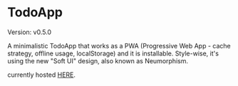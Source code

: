 # TodoApp

Version: v0.5.0

A minimalistic TodoApp that works as a PWA (Progressive Web App - cache strategy, offline usage, localStorage) and it is installable. Style-wise, it's using the new "Soft UI" design, also known as Neumorphism.

currently hosted [HERE](https://dev01.grueninger-webdesign.ch/).

